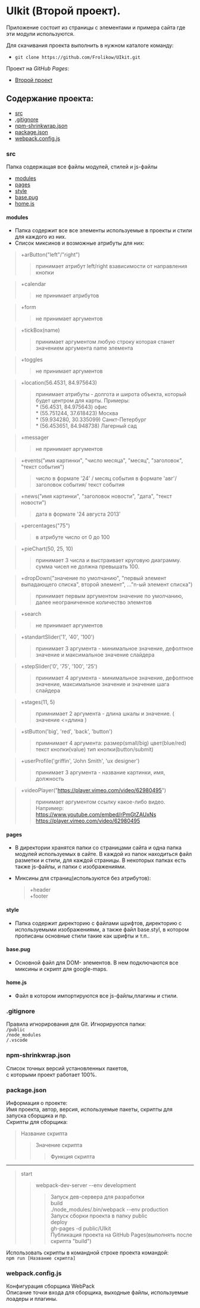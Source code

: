 # UIkit (Второй проект).  
Приложение состоит из страницы с элементами и примера сайта где эти модули используются.  

Для скачивания проекта выполнить в нужном каталоге команду:  
* `git clone https://github.com/Frolikow/UIkit.git`

 Проект на _GitHub_ _Pages_:  
* [Второй проект](https://frolikow.github.io/UIkit/)  

## Содержание проекта:  
* [src](#src)   
* [.gitignore](#.gitignore)   
* [npm-shrinkwrap.json](#npm-shrinkwrap.json)  
* [package.json](#package.json)  
* [webpack.config.js](#webpack.config.js)  

### src  
Папка содержащая все файлы модулей, стилей и js-файлы  
 * [modules](#modules)  
 * [pages](#pages)  
 * [style](#style)  
 * [base.pug](#base.pug)  
 * [home.js](#home.js)  

  ####  modules  
  * Папка содержит все все элементы используемые в проекты и стили для каждого из них.  
  * Список миксинов и возможные атрибуты для них:  
  > +arButton("left"/"right")  
  >> принимает атрибут left/right взависимости от направления кнопки  

  > +calendar  
  >>не принимает атрибутов  

  > +form  
  >> не принимает аргументов  

  > +tickBox(name)  
  >> принимает аргументом любую строку которая станет значением аргумента name элемента  

  > +toggles  
  >> не принимает аргументов  

  > +location(56.4531, 84.975643)
  >> принимает атрибуты - долгота и широта объекта, который будет центром для карты. Примеры:  
    * (56.4531, 84.975643) офис  
    * (55.751244, 37.618423) Москва  
    * (59.934280, 30.335099) Санкт-Петербург  
    * (56.453651, 84.948738) Лагерный сад  

  > +messager  
  >> не принимает аргументов  

  > +events("имя картинки", "число месяца", "месяц", "заголовок", "текст события")  
  >> число в формате '24' / месяц события в формате 'авг'/ заголовок события/ текст события  

  > +news("имя картинки", "заголовок новости", "дата", "текст новости")  
  >> дата в формате '24 августа 2013'  

  > +percentages("75")  
  >> в атрибуте число от 0 до 100  

  > +pieChart(50, 25, 10)  
  >> принимает 3 числа и выстраивает круговую диаграмму. сумма чисел не должна превышать 100.  

  > +dropDown("значение по умолчанию", "первый элемент выпадающего списка", второй элемент", ..."n-ый элемент списка")  
  >> принимает первым аргументом значение по умолчанию, далее неограниченное количество элемнтов  

  > +search  
  >> не принимает аргументов  

  > +standartSlider('1', '40', '100')  
  >> принимает 3 аргумента - минимальное значение, дефолтное значение и максимальное значение слайдера  

  > +stepSlider('0', '75', '100', '25')  
  >> принимает 4 аргумента - минимальное значение, дефолтное значение, максимальное значение и значение шага слайдера  

  > +stages(11, 5)  
  >> примнимает 2 аргумента - длина шкалы и значение. ( значение <=длина )  

  > +stButton('big', 'red', 'back', 'button')  
  >> примнимает 4 аргумента: размер(small/big) цвет(blue/red) текст кнопки(value) тип кнопки(button/submit)  

  > +userProfile('griffin', 'John Smith', 'ux designer')  
  >> принимает 3 аргумента - название картинки, имя, должность  

  > +videoPlayer("https://player.vimeo.com/video/62980495")  
  >> принимает аргументом ссылку какое-либо видео. Например:  
  https://www.youtube.com/embed/rPmGtZAUxNs  
  https://player.vimeo.com/video/62980495  

  ####  pages  
  * В директории хранятся папки со страницами сайта и одна папка модулей используемых в сайте. В каждой из папок находиться файл разметки и стили, для каждой страницы. В некоторых папках есть также js-файлы, и папки с изображениями.  

  * Миксины для страниц(используются без атрибутов):  
    > +header  
    > +footer  

  ####  style  
  * Папка содержит директорию с файлами шрифтов, директорию с используемыми изображениями, а также файл base.styl, в котором прописаны основные стили такие как шрифты и т.п..  

  ####  base.pug  
  * Основной файл для DOM- элементов. В нем подключаются все миксины и скрипт для google-maps.  

  ####  home.js  
  * Файл в котором импортируются все js-файлы,плагины и стили.  

### .gitignore  
Правила игнорирования для Git. Игнорируются папки:  
`/public`  
`/node_modules`  
`/.vscode`  

### npm-shrinkwrap.json  
Список точных версий установленных пакетов,  
 с которыми проект работает 100%.   

### package.json  
Информация о проекте:  
Имя проекта, автор, версия, используемые пакеты, скрипты для запуска сборщика и пр.  
Скрипты для сборщика: 

  > Название скрипта  
  >> Значение скрипта  
  >>> Функция скрипта   
  -----------------
  > start  
  >> webpack-dev-server --env development  
  >>> Запуск дев-сервера для разработки  
  > build  
  >> ./node_modules/.bin/webpack --env production  
  >>> Запуск сборки проекта в папку public  
  > deploy  
  >> gh-pages -d public/UIkit  
  >>> Публикация проекта на GitHub Pages(выполнять после скрипта "build")  

Использовать скрипты в командной строке проекта командой:  
  `npm run [Название скрипта]`  
  
### webpack.config.js  
Конфигурация сборщика WebPack  
Описание точки входа для сборщика, выходные файлы, используемые лоадеры и плагины.
